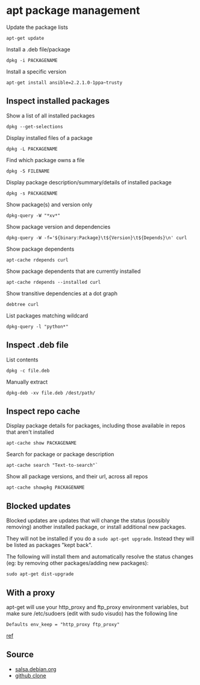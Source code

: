 # apt package management

Update the package lists

```
apt-get update
```

Install a .deb file/package

```
dpkg -i PACKAGENAME
```

Install a specific version

```
apt-get install ansible=2.2.1.0-1ppa~trusty
```

## Inspect installed packages

Show a list of all installed packages

```
dpkg --get-selections
```

Display installed files of a package

```
dpkg -L PACKAGENAME
```

Find which package owns a file

```
dpkg -S FILENAME
```

Display package description/summary/details of installed package

```
dpkg -s PACKAGENAME
```

Show package(s) and version only

```
dpkg-query -W "*xv*"
```

Show package version and dependencies

```
dpkg-query -W -f='${binary:Package}\t${Version}\t${Depends}\n' curl
```

Show package dependents

```
apt-cache rdepends curl
```

Show package dependents that are currently installed

```
apt-cache rdepends --installed curl
```

Show transitive dependencies at a dot graph

```
debtree curl
```

List packages matching wildcard

```
dpkg-query -l "python*"
```

## Inspect .deb file

List contents

```
dpkg -c file.deb
```

Manually extract

```
dpkg-deb -xv file.deb /dest/path/
```

## Inspect repo cache

Display package details for packages, including those available in repos that aren't installed

```
apt-cache show PACKAGENAME
```

Search for package or package description

```
apt-cache search "Text-to-search"`
```

Show all package versions, and their url, across all repos

```
apt-cache showpkg PACKAGENAME
```

## Blocked updates

Blocked updates are updates that will change the status (possibly removing) another installed package, or install additional new packages.

They will not be installed if you do a `sudo apt-get upgrade`. Instead they will be listed as packages "kept back".

The following will install them and automatically resolve the status changes (eg: by removing other packages/adding new packages):

```
sudo apt-get dist-upgrade
```

## With a proxy

apt-get will use your http_proxy and ftp_proxy environment variables, but make sure /etc/sudoers (edit with sudo visudo) has the following line

```
Defaults env_keep = "http_proxy ftp_proxy"
```

[ref](http://askubuntu.com/questions/7470/how-to-run-sudo-apt-get-update-through-proxy-in-commandline)

## Source

- [salsa.debian.org](https://salsa.debian.org/apt-team/apt)
- [github clone](https://github.com/live-clones/apt)
